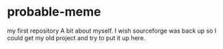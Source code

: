 # probable-meme
my first repository
A bit about myself.  I wish sourceforge was back up so I could get my old project and try to put it up here.
